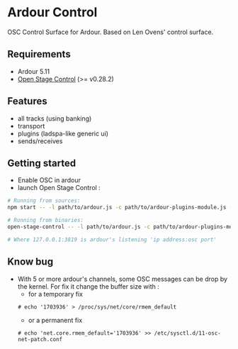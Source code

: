# Ardour Control

OSC Control Surface for Ardour. Based on Len Ovens' control surface.

## Requirements

- Ardour 5.11
- [Open Stage Control](https://github.com/jean-emmanuel/open-stage-control) (>= v0.28.2)

## Features

- all tracks (using banking)
- transport
- plugins (ladspa-like generic ui)
- sends/receives

## Getting started

- Enable OSC in ardour
- launch Open Stage Control :

```bash
# Running from sources:
npm start -- -l path/to/ardour.js -c path/to/ardour-plugins-module.js -s 127.0.0.1:3819

# Running from binaries:
open-stage-control -- -l path/to/ardour.js -c path/to/ardour-plugins-module.js -s 127.0.0.1:3819

# Where 127.0.0.1:3819 is ardour's listening 'ip address:osc port'

```

## Know bug
- With 5 or more ardour's channels, some OSC messages can be drop by the kernel. For fix it change the buffer size with :
    - for a temporary fix
    ```
    # echo '1703936' > /proc/sys/net/core/rmem_default
    ```
    - or a permanent fix
    ```
    # echo 'net.core.rmem_default='1703936' >> /etc/sysctl.d/11-osc-net-patch.conf
    ```


